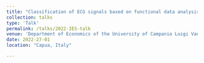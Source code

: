 ```yaml
---
title: "Classification of ECG signals based on functional data analysis and machine learning techniques"
collection: talks
type: 'Talk'
permalink: /talks/2022-IES-talk
venue: 'Department of Economics of the University of Campania Luigi Vanvitelli via Gran Priorato di Malta, Capua (CE)'
date: 2022-27-01
location: "Capua, Italy"

---
```

